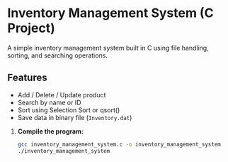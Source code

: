 # Inventory Management System (C Project)

A simple inventory management system built in C using file handling, sorting, and searching operations.

## Features
- Add / Delete / Update product
- Search by name or ID
- Sort using Selection Sort or qsort()
- Save data in binary file (`Inventory.dat`)

1. **Compile the program:**
   ```bash
   gcc inventory_management_system.c -o inventory_management_system
   ./inventory_management_system 
